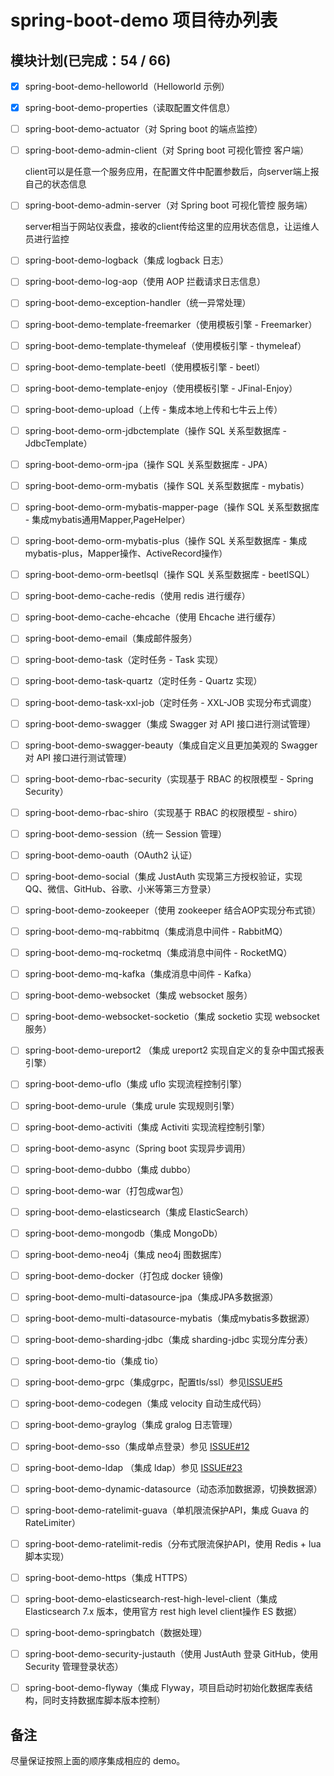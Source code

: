 # spring-boot-demo 项目待办列表

## 模块计划(已完成：54 / 66)

- [x] spring-boot-demo-helloworld（Helloworld 示例）

- [x] spring-boot-demo-properties（读取配置文件信息）

- [ ] spring-boot-demo-actuator（对 Spring boot 的端点监控）

- [ ] spring-boot-demo-admin-client（对 Spring boot 可视化管控 客户端）

  client可以是任意一个服务应用，在配置文件中配置参数后，向server端上报自己的状态信息

- [ ] spring-boot-demo-admin-server（对 Spring boot 可视化管控 服务端）

  server相当于网站仪表盘，接收的client传给这里的应用状态信息，让运维人员进行监控

- [ ] spring-boot-demo-logback（集成 logback 日志）

- [ ] spring-boot-demo-log-aop（使用 AOP 拦截请求日志信息）

- [ ] spring-boot-demo-exception-handler（统一异常处理）

- [ ] spring-boot-demo-template-freemarker（使用模板引擎 - Freemarker）

- [ ] spring-boot-demo-template-thymeleaf（使用模板引擎 - thymeleaf）

- [ ] spring-boot-demo-template-beetl（使用模板引擎 - beetl）

- [ ] spring-boot-demo-template-enjoy（使用模板引擎 - JFinal-Enjoy）

- [ ] spring-boot-demo-upload（上传 - 集成本地上传和七牛云上传）

- [ ] spring-boot-demo-orm-jdbctemplate（操作 SQL 关系型数据库 - JdbcTemplate）

- [ ] spring-boot-demo-orm-jpa（操作 SQL 关系型数据库 - JPA）

- [ ] spring-boot-demo-orm-mybatis（操作 SQL 关系型数据库 - mybatis）

- [ ] spring-boot-demo-orm-mybatis-mapper-page（操作 SQL 关系型数据库 - 集成mybatis通用Mapper,PageHelper）

- [ ] spring-boot-demo-orm-mybatis-plus（操作 SQL 关系型数据库 - 集成mybatis-plus，Mapper操作、ActiveRecord操作）

- [ ] spring-boot-demo-orm-beetlsql（操作 SQL 关系型数据库 - beetlSQL）

- [ ] spring-boot-demo-cache-redis（使用 redis 进行缓存）

- [ ] spring-boot-demo-cache-ehcache（使用 Ehcache 进行缓存）

- [ ] spring-boot-demo-email（集成邮件服务）

- [ ] spring-boot-demo-task（定时任务 - Task 实现）

- [ ] spring-boot-demo-task-quartz（定时任务 - Quartz 实现）

- [ ] spring-boot-demo-task-xxl-job（定时任务 - XXL-JOB 实现分布式调度）

- [ ] spring-boot-demo-swagger（集成 Swagger 对 API 接口进行测试管理）

- [ ] spring-boot-demo-swagger-beauty（集成自定义且更加美观的 Swagger 对 API 接口进行测试管理）

- [ ] spring-boot-demo-rbac-security（实现基于 RBAC 的权限模型 - Spring Security）

- [ ] spring-boot-demo-rbac-shiro（实现基于 RBAC 的权限模型 - shiro）

- [ ] spring-boot-demo-session（统一 Session 管理）

- [ ] spring-boot-demo-oauth（OAuth2 认证）

- [ ] spring-boot-demo-social（集成 JustAuth 实现第三方授权验证，实现 QQ、微信、GitHub、谷歌、小米等第三方登录）

- [ ] spring-boot-demo-zookeeper（使用 zookeeper 结合AOP实现分布式锁）

- [ ] spring-boot-demo-mq-rabbitmq（集成消息中间件 - RabbitMQ）

- [ ] spring-boot-demo-mq-rocketmq（集成消息中间件 - RocketMQ）

- [ ] spring-boot-demo-mq-kafka（集成消息中间件 - Kafka）

- [ ] spring-boot-demo-websocket（集成 websocket 服务）

- [ ] spring-boot-demo-websocket-socketio（集成 socketio 实现 websocket 服务）

- [ ] spring-boot-demo-ureport2 （集成 ureport2 实现自定义的复杂中国式报表引擎）

- [ ] spring-boot-demo-uflo（集成  uflo 实现流程控制引擎）

- [ ] spring-boot-demo-urule（集成  urule 实现规则引擎）

- [ ] spring-boot-demo-activiti（集成 Activiti 实现流程控制引擎）

- [ ] spring-boot-demo-async（Spring boot 实现异步调用）

- [ ] spring-boot-demo-dubbo（集成 dubbo）

- [ ] spring-boot-demo-war（打包成war包）

- [ ] spring-boot-demo-elasticsearch（集成 ElasticSearch）

- [ ] spring-boot-demo-mongodb（集成 MongoDb）

- [ ] spring-boot-demo-neo4j（集成 neo4j 图数据库）

- [ ] spring-boot-demo-docker（打包成 docker 镜像)

- [ ] spring-boot-demo-multi-datasource-jpa（集成JPA多数据源）

- [ ] spring-boot-demo-multi-datasource-mybatis（集成mybatis多数据源）

- [ ] spring-boot-demo-sharding-jdbc（集成 sharding-jdbc 实现分库分表）

- [ ] spring-boot-demo-tio（集成 tio）

- [ ] spring-boot-demo-grpc（集成grpc，配置tls/ssl）参见[ISSUE#5](https://github.com/xkcoding/spring-boot-demo/issues/5)

- [ ] spring-boot-demo-codegen（集成 velocity 自动生成代码）

- [ ] spring-boot-demo-graylog（集成 gralog 日志管理）

- [ ] spring-boot-demo-sso（集成单点登录）参见 [ISSUE#12](https://github.com/xkcoding/spring-boot-demo/issues/12)

- [ ] spring-boot-demo-ldap （集成 ldap）参见 [ISSUE#23](https://github.com/xkcoding/spring-boot-demo/issues/23)

- [ ] spring-boot-demo-dynamic-datasource（动态添加数据源，切换数据源）

- [ ] spring-boot-demo-ratelimit-guava（单机限流保护API，集成 Guava 的 RateLimiter）

- [ ] spring-boot-demo-ratelimit-redis（分布式限流保护API，使用 Redis + lua 脚本实现）

- [ ] spring-boot-demo-https（集成 HTTPS）

- [ ] spring-boot-demo-elasticsearch-rest-high-level-client（集成 Elasticsearch 7.x 版本，使用官方 rest high level client操作 ES 数据）

- [ ] spring-boot-demo-springbatch（数据处理）

- [ ] spring-boot-demo-security-justauth（使用 JustAuth 登录 GitHub，使用 Security 管理登录状态）

- [ ] spring-boot-demo-flyway（集成 Flyway，项目启动时初始化数据库表结构，同时支持数据库脚本版本控制）

## 备注

尽量保证按照上面的顺序集成相应的 demo。
